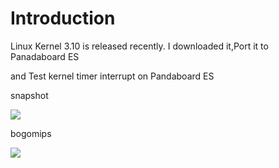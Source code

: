 # Introduction #

Linux Kernel 3.10 is released recently.  I downloaded it,Port it  to Panadaboard ES

and Test kernel timer interrupt on Pandaboard ES


snapshot

<img src='http://os-for-fun.googlecode.com/files/newkernel.png'></img>

bogomips

<img src='http://os-for-fun.googlecode.com/files/ker.png'></img>